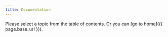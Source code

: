 ```yaml
---
title: Documentation
---
```

<style>
h1 { display: none }
@media (max-width: 767px) { nav.section-toc { display: block !important; } }
</style>

Please select a topic from the table of contents. Or you can [go to home]({{ page.base_url }}).
